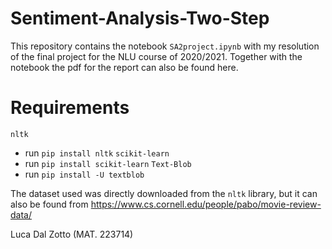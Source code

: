# Sentiment-Analysis-Two-Step
This repository contains the notebook `SA2project.ipynb` with my resolution of the final project for the NLU course of 2020/2021. 
Together with the notebook the pdf for the report can also be found here. 

# Requirements
`nltk` 
 - run `pip install nltk`
`scikit-learn`
 - run `pip install scikit-learn`
`Text-Blob`
 - run `pip install -U textblob`

The dataset used was directly downloaded from the `nltk` library, but it can also be found from https://www.cs.cornell.edu/people/pabo/movie-review-data/

Luca Dal Zotto (MAT. 223714)

